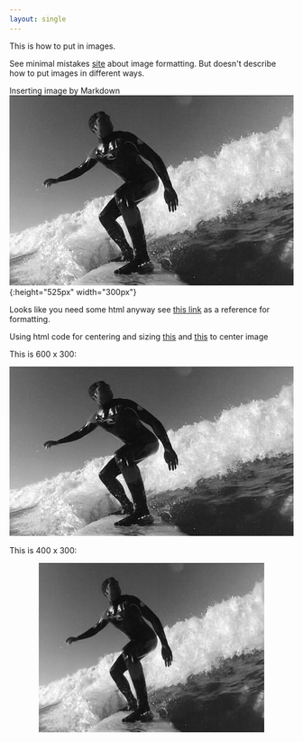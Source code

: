 ```yaml
---
layout: single
---
```


This is how to put in images.

See minimal mistakes [site](https://mmistakes.github.io/minimal-mistakes/markup/markup-image-alignment/) about image formatting. But doesn't describe how to put images in different ways.




Inserting image by Markdown
![surfing-b&w](/assets/surfingBW.png){:height="525px" width="300px"}

Looks like you need some html anyway see [this link](https://www.w3schools.com/html/html_images.asp) as a reference for formatting.

Using html code for centering and sizing  [this](https://stackoverflow.com/questions/12090472/github-readme-md-center-image) and [this](https://github.com/waldyr/Sublime-Installer/edit/master/README.md) to center image

This is 600 x 300:
<p align="center">
  <img src="/assets/surfingBW.png" alt="surfingBW" style="width:600px;height:300px;"/>
</p>


This is 400 x 300:
<p align="center">
  <img src="/assets/surfingBW.png" alt="surfingBW" style="width:400px;height:300px;"/>
</p>
